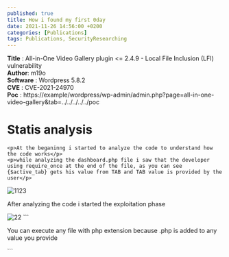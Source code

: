 ```yaml
---
published: true
title: How i found my first 0day 
date: 2021-11-26 14:56:00 +0200
categories: [Publications]
tags: Publications, SecurityResearching
---
```




**Title** : All-in-One Video Gallery plugin <= 2.4.9 - Local File Inclusion (LFI) vulnerability
<br>
**Author**: m19o 
<br>
**Software** : Wordpress 5.8.2
<br>
**CVE** : CVE-2021-24970
<br>
**Poc** : https://example/wordpress/wp-admin/admin.php?page=all-in-one-video-gallery&tab=../../../../../poc
<br>

<h1>Statis analysis</h1>
  
```<p>At the beganinng i started to analyze the code to understand how the code works</p>``` 
<br>
```<p>while analyzing the dashboard.php file i saw that the developer using require_once at the end of the file, as you can see {$active_tab} gets his value from TAB and TAB value is provided by the user</p>```
  
  
<img src="https://i.ibb.co/hXRcSQp/1123.png" alt="1123" border="0">
  <p>After analyzing the code i started the exploitation phase</p>
  
<img src="https://i.ibb.co/nCSZcPc/22.png" alt="22" border="0">
  ```<p> You can execute any file with php extension because .php is added to any value you provide</p>```
  
  


